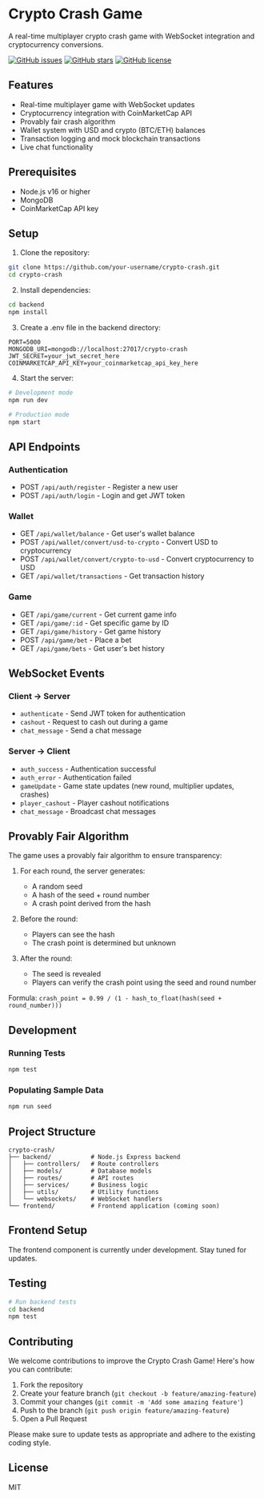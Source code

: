 # Crypto Crash Game

A real-time multiplayer crypto crash game with WebSocket integration and cryptocurrency conversions.

[![GitHub issues](https://img.shields.io/github/issues/your-username/crypto-crash)](https://github.com/your-username/crypto-crash/issues)
[![GitHub stars](https://img.shields.io/github/stars/your-username/crypto-crash)](https://github.com/your-username/crypto-crash/stargazers)
[![GitHub license](https://img.shields.io/github/license/your-username/crypto-crash)](https://github.com/your-username/crypto-crash/blob/main/LICENSE)

## Features

- Real-time multiplayer game with WebSocket updates
- Cryptocurrency integration with CoinMarketCap API
- Provably fair crash algorithm
- Wallet system with USD and crypto (BTC/ETH) balances
- Transaction logging and mock blockchain transactions
- Live chat functionality

## Prerequisites

- Node.js v16 or higher
- MongoDB
- CoinMarketCap API key

## Setup

1. Clone the repository:
```bash
git clone https://github.com/your-username/crypto-crash.git
cd crypto-crash
```

2. Install dependencies:
```bash
cd backend
npm install
```

3. Create a .env file in the backend directory:
```env
PORT=5000
MONGODB_URI=mongodb://localhost:27017/crypto-crash
JWT_SECRET=your_jwt_secret_here
COINMARKETCAP_API_KEY=your_coinmarketcap_api_key_here
```

4. Start the server:
```bash
# Development mode
npm run dev

# Production mode
npm start
```

## API Endpoints

### Authentication
- POST `/api/auth/register` - Register a new user
- POST `/api/auth/login` - Login and get JWT token

### Wallet
- GET `/api/wallet/balance` - Get user's wallet balance
- POST `/api/wallet/convert/usd-to-crypto` - Convert USD to cryptocurrency
- POST `/api/wallet/convert/crypto-to-usd` - Convert cryptocurrency to USD
- GET `/api/wallet/transactions` - Get transaction history

### Game
- GET `/api/game/current` - Get current game info
- GET `/api/game/:id` - Get specific game by ID
- GET `/api/game/history` - Get game history
- POST `/api/game/bet` - Place a bet
- GET `/api/game/bets` - Get user's bet history

## WebSocket Events

### Client -> Server
- `authenticate` - Send JWT token for authentication
- `cashout` - Request to cash out during a game
- `chat_message` - Send a chat message

### Server -> Client
- `auth_success` - Authentication successful
- `auth_error` - Authentication failed
- `gameUpdate` - Game state updates (new round, multiplier updates, crashes)
- `player_cashout` - Player cashout notifications
- `chat_message` - Broadcast chat messages

## Provably Fair Algorithm

The game uses a provably fair algorithm to ensure transparency:

1. For each round, the server generates:
   - A random seed
   - A hash of the seed + round number
   - A crash point derived from the hash

2. Before the round:
   - Players can see the hash
   - The crash point is determined but unknown

3. After the round:
   - The seed is revealed
   - Players can verify the crash point using the seed and round number

Formula: `crash_point = 0.99 / (1 - hash_to_float(hash(seed + round_number)))`

## Development

### Running Tests
```bash
npm test
```

### Populating Sample Data
```bash
npm run seed
```

## Project Structure

```
crypto-crash/
├── backend/           # Node.js Express backend
│   ├── controllers/   # Route controllers
│   ├── models/        # Database models
│   ├── routes/        # API routes
│   ├── services/      # Business logic
│   ├── utils/         # Utility functions
│   └── websockets/    # WebSocket handlers
└── frontend/          # Frontend application (coming soon)
```

## Frontend Setup

The frontend component is currently under development. Stay tuned for updates.

## Testing

```bash
# Run backend tests
cd backend
npm test
```

## Contributing

We welcome contributions to improve the Crypto Crash Game! Here's how you can contribute:

1. Fork the repository
2. Create your feature branch (`git checkout -b feature/amazing-feature`)
3. Commit your changes (`git commit -m 'Add some amazing feature'`)
4. Push to the branch (`git push origin feature/amazing-feature`)
5. Open a Pull Request

Please make sure to update tests as appropriate and adhere to the existing coding style.

## License

MIT